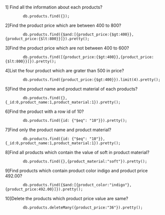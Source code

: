 1] Find all the information about each products?

            db.products.find({}); 
			
2]Find the product price which are between 400 to 800?

            db.products.find({$and:[{product_price:{$gt:400}},{product_price:{$lt:800}}]}).pretty();
			
3]Find the product price which are not between 400 to 600?

            db.products.find([{product_price:{$gt:400}},{product_price:{$lt:800}}]}).pretty();
			
4]List the four product which are grater than 500 in price?

            db.products.find({product_price:{$gt:400}}).limit(4).pretty();
			
5]Find the product name and product material of each products?

            db.products.find({},{_id:0,product_name:1,product_material:1}).pretty();
			
6]Find the product with a row id of 10?

            db.products.find({id: {"$eq": "10"}}).pretty();
			
7]Find only the product name and product material?

            db.products.find({id: {"$eq": "10"}},{_id:0,product_name:1,product_material:1}).pretty();
			
8]Find all products which contain the value of soft in product material?

            db.products.find({},{product_material:"soft"}).pretty();
			
9]Find products which contain product color indigo and product price 492.00?

            db.products.find({$and:[{product_color:"indigo"},{product_price:492.00}]}).pretty();
			
10]Delete the products which product price value are same?

            db.products.deleteMany({product_price:"36"}).pretty();
